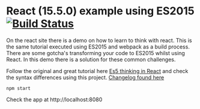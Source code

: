 # React (15.5.0) example using ES2015 [![Build Status](https://travis-ci.org/code0wl/react-example-modern-javascript.svg?branch=master)](https://travis-ci.org/code0wl/react-example-modern-javascript)

On the react site there is a demo on how to learn to think with react. This is the same tutorial executed using ES2015 and webpack as a build process. There are some gotcha's transforming your code to ES2015 whilst using React. In this demo there is a solution for these common challenges.

Follow the original and great tutorial here
[Es5 thinking in React](https://facebook.github.io/react/docs/thinking-in-react.html) and check the syntax differences using this project.
[Changelog found here](https://facebook.github.io/react/blog/2016/11/16/react-v15.4.0.html)

```
npm start
```

Check the app at http://localhost:8080

